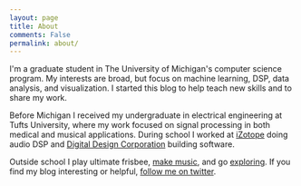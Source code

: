 ```yaml
---
layout: page
title: About
comments: False
permalink: about/
---
```


I'm a graduate student in The University of Michigan's computer science program. My interests are broad, but focus on machine learning, DSP, data analysis, and visualization. I started this blog to help teach new skills and to share my work. 

Before Michigan I received my undergraduate in electrical engineering at Tufts University, where my work focused on signal processing in both medical and musical applications. During school I worked at [iZotope](http://www.izotope.com) doing audio DSP and [Digital Design Corporation](http://www.digidescorp.com) building software.

Outside school I play ultimate frisbee, [make music](http://www.soundcloud.com/kenji-music), and go [exploring](http://i.imgur.com/ihnlo6h.jpg). If you find my blog interesting or helpful, [follow me on twitter](http://http://www.twitter.com/NateHarada).
